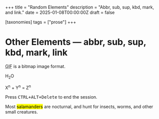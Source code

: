 +++
title = "Random Elements"
description = "Abbr, sub, sup, kbd, mark, and link."
date = 2025-01-08T00:00:00Z
draft = false

[taxonomies]
tags = ["prose"]
+++

# Other Elements — abbr, sub, sup, kbd, mark, link

<abbr title="Graphics Interchange Format">GIF</abbr> is a bitmap image format.

H<sub>2</sub>O

X<sup>n</sup> + Y<sup>n</sup> = Z<sup>n</sup>

Press <kbd><kbd>CTRL</kbd>+<kbd>ALT</kbd>+<kbd>Delete</kbd></kbd> to end the
session.

Most <mark>salamanders</mark> are nocturnal, and hunt for insects, worms, and
other small creatures.

